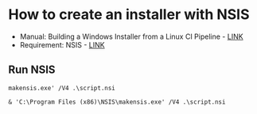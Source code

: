 # How to create an installer with NSIS
- Manual: Building a Windows Installer from a Linux CI Pipeline - [LINK](https://developer.cyberark.com/blog/building-a-windows-installer-from-a-linux-ci-pipeline/)
- Requirement: NSIS - [LINK](https://nsis.sourceforge.io/Main_Page)

## Run NSIS
```
makensis.exe' /V4 .\script.nsi
```

```
& 'C:\Program Files (x86)\NSIS\makensis.exe' /V4 .\script.nsi
```